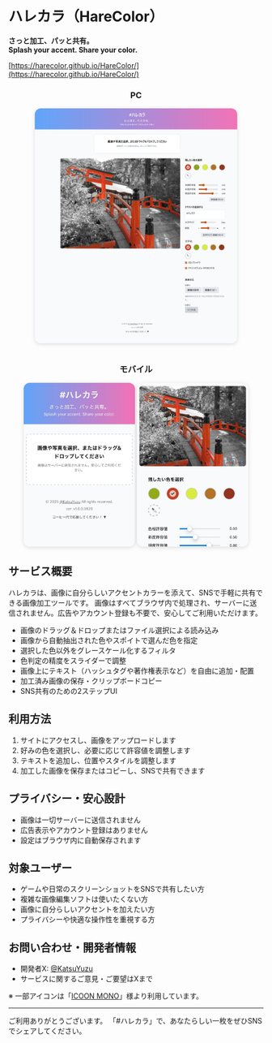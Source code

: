 # ハレカラ（HareColor）

**さっと加工、パッと共有。**  
**Splash your accent. Share your color.**

[https://harecolor.github.io/HareColor/](https://harecolor.github.io/HareColor/)

<div align="center">
  <h3>PC</h3>
  <img src="./サンプル_PC.jpg" alt="PC用サンプル" width="400" style="border-radius:12px;box-shadow:0 2px 8px #0002;max-width:90%;margin-bottom:12px;" />
  <h3>モバイル</h3>
  <div>
    <img src="./サンプル_1_Mobile.jpg" alt="モバイル用サンプル" width="220" style="border-radius:12px;box-shadow:0 2px 8px #0002;max-width:60%;" />
    <img src="./サンプル_2_Mobile.jpg" alt="モバイル用サンプル" width="220" style="border-radius:12px;box-shadow:0 2px 8px #0002;max-width:60%;" />
  </div>
</div>

## サービス概要

ハレカラは、画像に自分らしいアクセントカラーを添えて、SNSで手軽に共有できる画像加工ツールです。
画像はすべてブラウザ内で処理され、サーバーに送信されません。広告やアカウント登録も不要で、安心してご利用いただけます。

- 画像のドラッグ＆ドロップまたはファイル選択による読み込み
- 画像から自動抽出された色やスポイトで選んだ色を指定
- 選択した色以外をグレースケール化するフィルタ
- 色判定の精度をスライダーで調整
- 画像上にテキスト（ハッシュタグや著作権表示など）を自由に追加・配置
- 加工済み画像の保存・クリップボードコピー
- SNS共有のための2ステップUI

## 利用方法

1. サイトにアクセスし、画像をアップロードします
2. 好みの色を選択し、必要に応じて許容値を調整します
3. テキストを追加し、位置やスタイルを調整します
4. 加工した画像を保存またはコピーし、SNSで共有できます

## プライバシー・安心設計

- 画像は一切サーバーに送信されません
- 広告表示やアカウント登録はありません
- 設定はブラウザ内に自動保存されます

## 対象ユーザー

- ゲームや日常のスクリーンショットをSNSで共有したい方
- 複雑な画像編集ソフトは使いたくない方
- 画像に自分らしいアクセントを加えたい方
- プライバシーや快適な操作性を重視する方

## お問い合わせ・開発者情報

- 開発者X: [@KatsuYuzu](https://x.com/KatsuYuzu)
- サービスに関するご意見・ご要望はXまで

※ 一部アイコンは「[ICOON MONO](https://icooon-mono.com/)」様より利用しています。

---

ご利用ありがとうございます。
「#ハレカラ」で、あなたらしい一枚をぜひSNSでシェアしてください。
